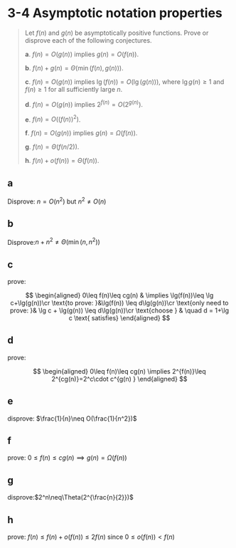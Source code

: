 # 3-4 Asymptotic notation properties

> Let $f(n)$ and $g(n)$ be asymptotically positive functions. Prove or disprove each of the following conjectures.
>
> **a**. $f(n)=O(g(n))$ implies $g(n)=O(f(n))$.
>
> **b**. $f(n)+g(n)=\Theta(\min(f(n),g(n)))$.
>
> **c**. $f(n)=O(g(n))$ implies $\lg(f(n))=O(\lg(g(n)))$, where $\lg g(n)\geq 1$ and $f(n)\geq 1$ for all sufficiently large $n$.
>
> **d**. $f(n)=O(g(n))$ implies $2^{f(n)} = O(2^{g(n)})$.
>
> **e**. $f(n)=O((f(n))^2)$.
>
> **f**. $f(n)=O(g(n))$ implies $g(n)=\Omega(f(n))$.
>
> **g**. $f(n)=\Theta(f(n/2))$.
>
> **h**. $f(n)+o(f(n))=\Theta(f(n))$.
>

## a

Disprove: $n=O(n^2)$ but $n^2\neq O(n)$

## b

Disprove:$n+n^2\neq \Theta(\min(n,n^2))$

## c

prove:

$$
\begin{aligned}
    0\leq f(n)\leq cg(n) & \implies \lg(f(n))\leq \lg c+\lg(g(n))\cr
    \text{to prove: }&\lg(f(n)) \leq d\lg(g(n))\cr
    \text{only need to prove: }& \lg c + \lg(g(n)) \leq d\lg(g(n))\cr
    \text{choose } & \quad d = 1+\lg c \text{ satisfies}
\end{aligned}
$$

## d

prove:

$$
\begin{aligned}
    0\leq f(n)\leq cg(n) \implies 2^{f(n)}\leq 2^{cg(n)}=2^c\cdot c^{g(n) }
\end{aligned}
$$

## e

disprove: $\frac{1}{n}\neq O(\frac{1}{n^2})$

## f

prove: $0\leq f(n)\leq cg(n) \implies g(n)=\Omega (f(n))$

## g

disprove:$2^n\neq\Theta(2^{\frac{n}{2}})$

## h

prove: $f(n)\leq f(n)+o(f(n))\leq 2f(n)$ since $0\leq o(f(n))< f(n)$
